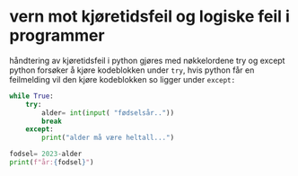 # vern mot kjøretidsfeil og logiske feil i programmer

håndtering av kjøretidsfeil i python gjøres med nøkkelordene try og except
python forsøker å kjøre kodeblokken under `try`, hvis python får en feilmelding vil den kjøre kodeblokken so ligger under `except:`


```python
while True:
    try:
        alder= int(input( "fødselsår.."))
        break
    except:
        print("alder må være heltall...")

fodsel= 2023-alder
print(f"år:{fodsel}")

```